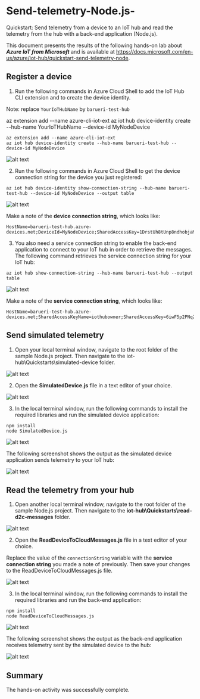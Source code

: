# Send-telemetry-Node.js-
Quickstart: Send telemetry from a device to an IoT hub and read the telemetry from the hub with a back-end application (Node.js).   

This document presents the results of the following hands-on lab about ***Azure IoT from Microsoft*** and is available at https://docs.microsoft.com/en-us/azure/iot-hub/quickstart-send-telemetry-node.     


## Register a device
1. Run the following commands in Azure Cloud Shell to add the IoT Hub CLI extension and to create the device identity.

Note: replace `YourIoTHubName` by `barueri-test-hub`


az extension add --name azure-cli-iot-ext
az iot hub device-identity create --hub-name YourIoTHubName --device-id MyNodeDevice

```
az extension add --name azure-cli-iot-ext
az iot hub device-identity create --hub-name barueri-test-hub --device-id MyNodeDevice         
```

![alt text](https://github.com/marceloofernandes/Send-telemetry-Node.js-/blob/draft/Pictures/Screen%20Shot%202018-12-21%20at%2012.43.30.jpg)



2. Run the following commands in Azure Cloud Shell to get the device connection string for the device you just registered:     

```
az iot hub device-identity show-connection-string --hub-name barueri-test-hub --device-id MyNodeDevice --output table     
```
![alt text](https://github.com/marceloofernandes/Send-telemetry-Node.js-/blob/draft/Pictures/Screen%20Shot%202018-12-21%20at%2012.54.29.jpg)

Make a note of the **device connection string**, which looks like:    


```
HostName=barueri-test-hub.azure-devices.net;DeviceId=MyNodeDevice;SharedAccessKey=1DrstUh8tUnp8ndhobjaMYo4mbN4gYhm5pkdtzg2dms=
```


3. You also need a service connection string to enable the back-end application to connect to your IoT hub in order to retrieve the messages. The following command retrieves the service connection string for your IoT hub:     

```
az iot hub show-connection-string --hub-name barueri-test-hub --output table       
```

![alt text](https://github.com/marceloofernandes/Send-telemetry-Node.js-/blob/draft/Pictures/Screen%20Shot%202018-12-21%20at%2012.54.54.jpg)

Make a note of the **service connection string**, which looks like:      

```
HostName=barueri-test-hub.azure-devices.net;SharedAccessKeyName=iothubowner;SharedAccessKey=6iwF5p2PNqZrBxejs3FZPNlfPkznrUton9Dlnp0Kz/Y=
```

## Send simulated telemetry
1. Open your local terminal window, navigate to the root folder of the sample Node.js project. Then navigate to the iot-hub\Quickstarts\simulated-device folder.    

![alt text](https://github.com/marceloofernandes/Send-telemetry-Node.js-/blob/draft/Pictures/Screen%20Shot%202018-12-21%20at%2013.12.56.jpg)


2. Open the **SimulatedDevice.js** file in a text editor of your choice.   

![alt text](https://github.com/marceloofernandes/Send-telemetry-Node.js-/blob/draft/Pictures/Screen%20Shot%202018-12-21%20at%2013.20.55.jpg)


3. In the local terminal window, run the following commands to install the required libraries and run the simulated device application:   

```
npm install
node SimulatedDevice.js
```
![alt text](https://github.com/marceloofernandes/Send-telemetry-Node.js-/blob/draft/Pictures/Screen%20Shot%202018-12-21%20at%2013.24.17.jpg)


The following screenshot shows the output as the simulated device application sends telemetry to your IoT hub:    

![alt text](https://github.com/marceloofernandes/Send-telemetry-Node.js-/blob/draft/Pictures/Screen%20Shot%202018-12-21%20at%2013.24.52.jpg)


## Read the telemetry from your hub
1. Open another local terminal window, navigate to the root folder of the sample Node.js project. Then navigate to the **iot-hub\Quickstarts\read-d2c-messages** folder.

![alt text](https://github.com/marceloofernandes/Send-telemetry-Node.js-/blob/draft/Pictures/Screen%20Shot%202018-12-21%20at%2013.44.29.jpg)


2. Open the **ReadDeviceToCloudMessages.js** file in a text editor of your choice.     


Replace the value of the `connectionString` variable with the **service connection string** you made a note of previously. Then save your changes to the ReadDeviceToCloudMessages.js file.  

![alt text](https://github.com/marceloofernandes/Send-telemetry-Node.js-/blob/draft/Pictures/Screen%20Shot%202018-12-21%20at%2013.53.49.jpg)


3. In the local terminal window, run the following commands to install the required libraries and run the back-end application:

```
npm install
node ReadDeviceToCloudMessages.js
```

![alt text](https://github.com/marceloofernandes/Send-telemetry-Node.js-/blob/draft/Pictures/Screen%20Shot%202018-12-21%20at%2013.55.43.jpg)  


The following screenshot shows the output as the back-end application receives telemetry sent by the simulated device to the hub:    

![alt text](https://github.com/marceloofernandes/Send-telemetry-Node.js-/blob/draft/Pictures/Screen%20Shot%202018-12-21%20at%2013.56.43.jpg)  


## Summary

The hands-on activity was successfully complete.

